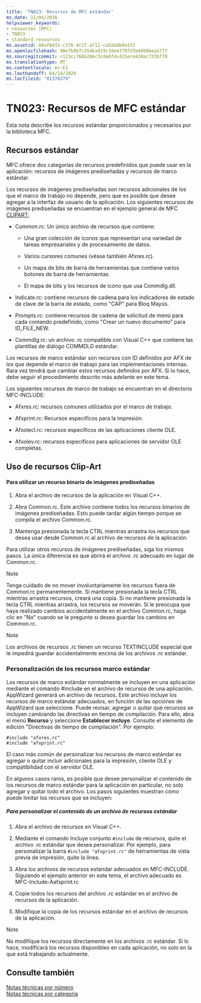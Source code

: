 ```yaml
---
title: 'TN023: Recursos de MFC estándar'
ms.date: 11/04/2016
helpviewer_keywords:
- resources [MFC]
- TN023
- standard resources
ms.assetid: 60af8415-c576-4c2f-a711-ca5da0b9a1f2
ms.openlocfilehash: 90e7b9b7c354ba919c3dee279725b4498bea57ff
ms.sourcegitcommit: c123cc76bb2b6c5cde6f4c425ece420ac733bf70
ms.translationtype: MT
ms.contentlocale: es-ES
ms.lasthandoff: 04/14/2020
ms.locfileid: "81370379"
---
```

# <a name="tn023-standard-mfc-resources"></a>TN023: Recursos de MFC estándar

Esta nota describe los recursos estándar proporcionados y necesarios por la biblioteca MFC.

## <a name="standard-resources"></a>Recursos estándar

MFC ofrece dos categorías de recursos predefinidos que puede usar en la aplicación: recursos de imágenes prediseñadas y recursos de marco estándar.

Los recursos de imágenes prediseñadas son recursos adicionales de los que el marco de trabajo no depende, pero que es posible que desee agregar a la interfaz de usuario de la aplicación. Los siguientes recursos de imágenes prediseñadas se encuentran en el ejemplo general de MFC [CLIPART:](../overview/visual-cpp-samples.md)

- Common.rc: Un único archivo de recursos que contiene:

  - Una gran colección de iconos que representan una variedad de tareas empresariales y de procesamiento de datos.

  - Varios cursores comunes (véase también Afxres.rc).

  - Un mapa de bits de barra de herramientas que contiene varios botones de barra de herramientas.

  - El mapa de bits y los recursos de icono que usa Commdlg.dll.

- Indicate.rc: contiene recursos de cadena para los indicadores de estado de clave de la barra de estado, como "CAP" para Bloq Mayús.

- Prompts.rc: contiene recursos de cadena de solicitud de menú para cada comando predefinido, como "Crear un nuevo documento" para ID_FILE_NEW.

- Commdlg.rc: un archivo .rc compatible con Visual C++ que contiene las plantillas de diálogo COMMDLG estándar.

Los recursos de marco estándar son recursos con ID definidos por AFX de los que depende el marco de trabajo para las implementaciones internas. Rara vez tendrá que cambiar estos recursos definidos por AFX. Si lo hace, debe seguir el procedimiento descrito más adelante en este tema.

Los siguientes recursos de marco de trabajo se encuentran en el directorio MFC-INCLUDE:

- Afxres.rc: recursos comunes utilizados por el marco de trabajo.

- Afxprint.rc: Recursos específicos para la impresión.

- Afxolecl.rc: recursos específicos de las aplicaciones cliente OLE.

- Afxolev.rc: recursos específicos para aplicaciones de servidor OLE completas.

## <a name="using-clip-art-resources"></a>Uso de recursos Clip-Art

#### <a name="to-use-a-clip-art-binary-resource"></a>Para utilizar un recurso binario de imágenes prediseñadas

1. Abra el archivo de recursos de la aplicación en Visual C++.

1. Abra Common.rc. Este archivo contiene todos los recursos binarios de imágenes prediseñadas. Esto puede tardar algún tiempo porque se compila el archivo Common.rc.

1. Mantenga presionada la tecla CTRL mientras arrastra los recursos que desea usar desde Common.rc al archivo de recursos de la aplicación.

Para utilizar otros recursos de imágenes prediseñadas, siga los mismos pasos. La única diferencia es que abrirá el archivo .rc adecuado en lugar de Common.rc.

> [!NOTE]
> Tenga cuidado de no mover involuntariamente los recursos fuera de Common.rc permanentemente. Si mantiene presionada la tecla CTRL mientras arrastra recursos, creará una copia. Si no mantiene presionada la tecla CTRL mientras arrastra, los recursos se moverán. Si le preocupa que haya realizado cambios accidentalmente en el archivo Common.rc, haga clic en "No" cuando se le pregunte si desea guardar los cambios en Common.rc.

> [!NOTE]
> Los archivos de recursos .rc tienen un recurso TEXTINCLUDE especial que le impedirá guardar accidentalmente encima de los archivos .rc estándar.

### <a name="customizing-standard-framework-resources"></a>Personalización de los recursos marco estándar

Los recursos de marco estándar normalmente se incluyen en una aplicación mediante el comando #include en el archivo de recursos de una aplicación. AppWizard generará un archivo de recursos. Este archivo incluye los recursos de marco estándar adecuados, en función de las opciones de AppWizard que seleccione. Puede revisar, agregar o quitar qué recursos se incluyen cambiando las directivas en tiempo de compilación. Para ello, abra el menú **Recurso** y seleccione **Establecer incluye**. Consulte el elemento de edición "Directivas de tiempo de compilación". Por ejemplo:

```
#include "afxres.rc"
#include "afxprint.rc"
```

El caso más común de personalizar los recursos de marco estándar es agregar o quitar incluir adicionales para la impresión, cliente OLE y compatibilidad con el servidor OLE.

En algunos casos raros, es posible que desee personalizar el contenido de los recursos de marco estándar para la aplicación en particular, no solo agregar y quitar todo el archivo. Los pasos siguientes muestran cómo puede limitar los recursos que se incluyen:

##### <a name="to-customize-the-contents-of-a-standard-resource-file"></a>Para personalizar el contenido de un archivo de recursos estándar

1. Abra el archivo de recursos en Visual C++.

1. Mediante el comando Incluye conjunto `#include` de recursos, quite el archivo .rc estándar que desea personalizar. Por ejemplo, para personalizar la barra `#include "afxprint.rc"` de herramientas de vista previa de impresión, quite la línea.

1. Abra los archivos de recursos estándar adecuados en MFC-INCLUDE. Siguiendo el ejemplo anterior en este tema, el archivo adecuado es MFC-Include-Aafxprint.rc

1. Copie todos los recursos del archivo .rc estándar en el archivo de recursos de la aplicación.

1. Modifique la copia de los recursos estándar en el archivo de recursos de la aplicación.

> [!NOTE]
> No modifique los recursos directamente en los archivos .rc estándar. Si lo hace, modificará los recursos disponibles en cada aplicación, no solo en la que está trabajando actualmente.

## <a name="see-also"></a>Consulte también

[Notas técnicas por número](../mfc/technical-notes-by-number.md)<br/>
[Notas técnicas por categoría](../mfc/technical-notes-by-category.md)

